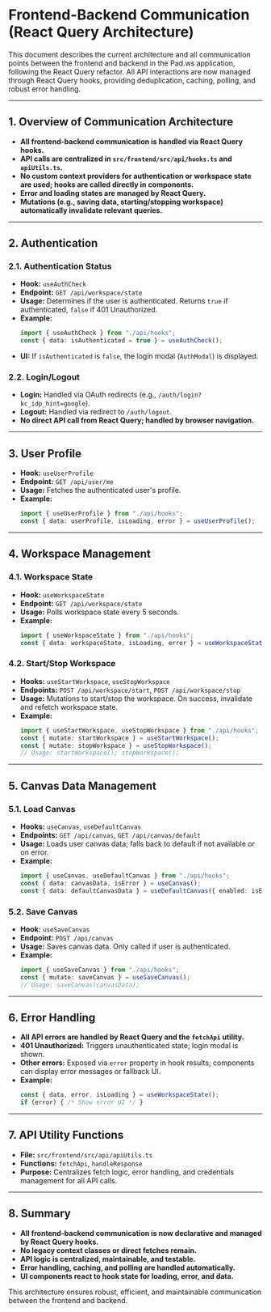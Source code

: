 # Frontend-Backend Communication (React Query Architecture)

This document describes the current architecture and all communication points between the frontend and backend in the Pad.ws application, following the React Query refactor. All API interactions are now managed through React Query hooks, providing deduplication, caching, polling, and robust error handling.

---

## 1. Overview of Communication Architecture

- **All frontend-backend communication is handled via React Query hooks.**
- **API calls are centralized in `src/frontend/src/api/hooks.ts` and `apiUtils.ts`.**
- **No custom context providers for authentication or workspace state are used; hooks are called directly in components.**
- **Error and loading states are managed by React Query.**
- **Mutations (e.g., saving data, starting/stopping workspace) automatically invalidate relevant queries.**

---

## 2. Authentication

### 2.1. Authentication Status

- **Hook:** `useAuthCheck`
- **Endpoint:** `GET /api/workspace/state`
- **Usage:** Determines if the user is authenticated. Returns `true` if authenticated, `false` if 401 Unauthorized.
- **Example:**
  ```typescript
  import { useAuthCheck } from "./api/hooks";
  const { data: isAuthenticated = true } = useAuthCheck();
  ```
- **UI:** If `isAuthenticated` is `false`, the login modal (`AuthModal`) is displayed.

### 2.2. Login/Logout

- **Login:** Handled via OAuth redirects (e.g., `/auth/login?kc_idp_hint=google`).
- **Logout:** Handled via redirect to `/auth/logout`.
- **No direct API call from React Query; handled by browser navigation.**

---

## 3. User Profile

- **Hook:** `useUserProfile`
- **Endpoint:** `GET /api/user/me`
- **Usage:** Fetches the authenticated user's profile.
- **Example:**
  ```typescript
  import { useUserProfile } from "./api/hooks";
  const { data: userProfile, isLoading, error } = useUserProfile();
  ```

---

## 4. Workspace Management

### 4.1. Workspace State

- **Hook:** `useWorkspaceState`
- **Endpoint:** `GET /api/workspace/state`
- **Usage:** Polls workspace state every 5 seconds.
- **Example:**
  ```typescript
  import { useWorkspaceState } from "./api/hooks";
  const { data: workspaceState, isLoading, error } = useWorkspaceState();
  ```

### 4.2. Start/Stop Workspace

- **Hooks:** `useStartWorkspace`, `useStopWorkspace`
- **Endpoints:** `POST /api/workspace/start`, `POST /api/workspace/stop`
- **Usage:** Mutations to start/stop the workspace. On success, invalidate and refetch workspace state.
- **Example:**
  ```typescript
  import { useStartWorkspace, useStopWorkspace } from "./api/hooks";
  const { mutate: startWorkspace } = useStartWorkspace();
  const { mutate: stopWorkspace } = useStopWorkspace();
  // Usage: startWorkspace(); stopWorkspace();
  ```

---

## 5. Canvas Data Management

### 5.1. Load Canvas

- **Hooks:** `useCanvas`, `useDefaultCanvas`
- **Endpoints:** `GET /api/canvas`, `GET /api/canvas/default`
- **Usage:** Loads user canvas data; falls back to default if not available or on error.
- **Example:**
  ```typescript
  import { useCanvas, useDefaultCanvas } from "./api/hooks";
  const { data: canvasData, isError } = useCanvas();
  const { data: defaultCanvasData } = useDefaultCanvas({ enabled: isError });
  ```

### 5.2. Save Canvas

- **Hook:** `useSaveCanvas`
- **Endpoint:** `POST /api/canvas`
- **Usage:** Saves canvas data. Only called if user is authenticated.
- **Example:**
  ```typescript
  import { useSaveCanvas } from "./api/hooks";
  const { mutate: saveCanvas } = useSaveCanvas();
  // Usage: saveCanvas(canvasData);
  ```

---

## 6. Error Handling

- **All API errors are handled by React Query and the `fetchApi` utility.**
- **401 Unauthorized:** Triggers unauthenticated state; login modal is shown.
- **Other errors:** Exposed via `error` property in hook results; components can display error messages or fallback UI.
- **Example:**
  ```typescript
  const { data, error, isLoading } = useWorkspaceState();
  if (error) { /* Show error UI */ }
  ```

---

## 7. API Utility Functions

- **File:** `src/frontend/src/api/apiUtils.ts`
- **Functions:** `fetchApi`, `handleResponse`
- **Purpose:** Centralizes fetch logic, error handling, and credentials management for all API calls.

---

## 8. Summary

- **All frontend-backend communication is now declarative and managed by React Query hooks.**
- **No legacy context classes or direct fetches remain.**
- **API logic is centralized, maintainable, and testable.**
- **Error handling, caching, and polling are handled automatically.**
- **UI components react to hook state for loading, error, and data.**

This architecture ensures robust, efficient, and maintainable communication between the frontend and backend.
